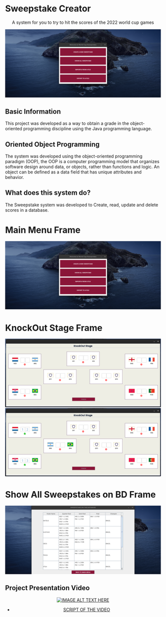 <!--- mdformat-toc start --slug=github --->

<!---
!!! IF EDITING THE README, ENSURE TO COPY THE WHOLE FILE TO index.md in `/docs/`
--->
# Sweepstake Creator

<div align="center">

A system for you to try to hit the scores of the 2022 world cup games

![Screenshot](/images/mainmenu.png)
</div>


## Basic Information

This project was developed as a way to obtain a grade in the object-oriented programming discipline using the Java programming language.


##  Oriented Object Programming

The system was developed using the object-oriented programming paradigm (OOP), the OOP is a computer programming model that organizes software design around data, or objects, rather than functions and logic. An object can be defined as a data field that has unique attributes and behavior.

##  What does this system do?

The Sweepstake system was developed to Create, read, update and delete scores in a database.

# Main Menu Frame

<div align="center">

![Screenshot](/images/mainmenu.png)
</div>

# KnockOut Stage Frame

<div align="center">

![Screenshot](/images/knockout.png)
![Screenshot](/images/knockoutEx.png)
</div>

# Show All Sweepstakes on BD Frame

<div align="center">

![Screenshot](/images/showallsweepstakes.png)
</div>



## Project Presentation Video
<div align="center">

[![IMAGE ALT TEXT HERE](https://img.youtube.com/vi/ZiIitmrKbmU/0.jpg)](https://www.youtube.com/watch?v=ZiIitmrKbmU "Project Presenetation Video")
- [SCRIPT OF THE VIDEO](https://github.com/mateuspachecocg/GoalkeeperRatingSystem/blob/main/SCRIPT%20GRS%20PRESENTATION.pdf)
</div>
